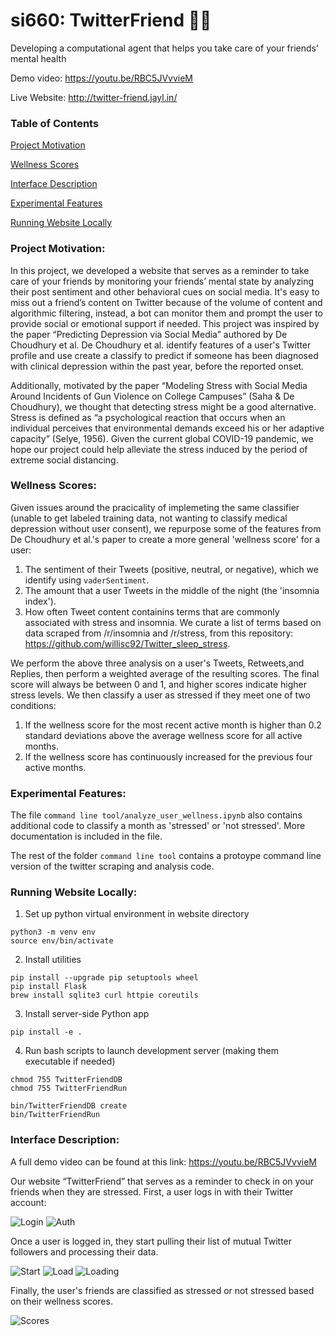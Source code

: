 # si660: TwitterFriend 🤖💖
Developing a computational agent that helps you take care of your friends’ mental health

Demo video: https://youtu.be/RBC5JVvvieM

Live Website: http://twitter-friend.jayl.in/

### Table of Contents
[Project Motivation](#motiv)

[Wellness Scores](#well)

[Interface Description](#desc)

[Experimental Features](#exp)

[Running Website Locally](#run-local)
   
### Project Motivation:
<a name="motiv"/>

In this project, we developed a website that serves as a reminder to take care of your friends by monitoring your friends’ mental state by analyzing their post sentiment and other behavioral cues on social media. It's easy to miss out a friend’s content on Twitter because of the volume of content and algorithmic filtering, instead, a bot can monitor them and prompt the user to provide social or emotional support if needed. This project was inspired by the paper “Predicting Depression via Social Media” authored by De Choudhury et al. De Choudhury et al. identify features of a user's Twitter profile and use create a classify to predict if someone has been diagnosed with clinical depression within the past year, before the reported onset.

Additionally, motivated by the paper “Modeling Stress with Social Media Around Incidents of Gun Violence on College Campuses” (Saha & De Choudhury), we thought that detecting stress might be a good alternative. Stress is defined as “a psychological reaction that occurs when an individual perceives that environmental demands exceed his or her adaptive capacity” (Selye, 1956). Given the current global COVID-19 pandemic, we hope our project could help alleviate the stress induced by the period of extreme social distancing.

### Wellness Scores:
<a name="well"/>

Given issues around the pracicality of implemeting the same classifier (unable to get labeled training data, not wanting to classify medical depression without user consent), we repurpose some of the features from De Choudhury et al.'s paper to create a more general 'wellness score' for a user:

1. The sentiment of their Tweets (positive, neutral, or negative), which we identify using `vaderSentiment`.
2. The amount that a user Tweets in the middle of the night (the 'insomnia index').
3. How often Tweet content containins terms that are commonly associated with stress and insomnia. We curate a list of terms based on data scraped from /r/insomnia and /r/stress, from this repository: https://github.com/willisc92/Twitter_sleep_stress.

We perform the above three analysis on a user's Tweets, Retweets,and Replies, then perform a weighted average of the resulting scores. The final score will always be between 0 and 1, and higher scores indicate higher stress levels. We then classify a user as stressed if they meet one of two conditions:

1. If the wellness score for the most recent active month is higher than 0.2 standard deviations above the average wellness score for all active months.
2. If the wellness score has continuously increased for the previous four active months.

### Experimental Features:
<a name="exp"/>

The file `command line tool/analyze_user_wellness.ipynb` also contains additional code to classify a month as 'stressed' or 'not stressed'. More documentation is included in the file.

The rest of the folder `command line tool` contains a protoype command line version of the twitter scraping and analysis code.

### Running Website Locally:
<a name="run-local"/>

1. Set up python virtual environment in website directory
```
python3 -m venv env
source env/bin/activate
```

2. Install utilities
```
pip install --upgrade pip setuptools wheel
pip install Flask
brew install sqlite3 curl httpie coreutils
```

3. Install server-side Python app
```
pip install -e .
```

4. Run bash scripts to launch development server (making them executable if needed)
```
chmod 755 TwitterFriendDB
chmod 755 TwitterFriendRun

bin/TwitterFriendDB create
bin/TwitterFriendRun
```

### Interface Description:
<a name="desc"/>

A full demo video can be found at this link: https://youtu.be/RBC5JVvvieM

Our website “TwitterFriend” that serves as a reminder to check in on your friends when they are stressed. First, a user logs 
in with their Twitter account:

![Login](https://github.com/jayhersk/si660/blob/master/demo%20and%20screenshots/01_loginScreen.png?raw=true)
![Auth](https://github.com/jayhersk/si660/blob/master/demo%20and%20screenshots/02_authorizeTwitter.png?raw=true)

Once a user is logged in, they start pulling their list of mutual Twitter followers and processing their data.

![Start](https://github.com/jayhersk/si660/blob/master/demo%20and%20screenshots/03_startScreen.png?raw=true)
![Load](https://github.com/jayhersk/si660/blob/master/demo%20and%20screenshots/04_getFriendList.png?raw=true)
![Loading](https://github.com/jayhersk/si660/blob/master/demo%20and%20screenshots/05_loadingFriendTweets.png?raw=true)

Finally, the user's friends are classified as stressed or not stressed based on their wellness scores.

![Scores](https://github.com/jayhersk/si660/blob/master/demo%20and%20screenshots/06_classifyFriends.png?raw=true)
